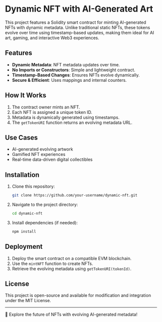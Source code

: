 # Dynamic NFT with AI-Generated Art

This project features a Solidity smart contract for minting AI-generated NFTs with dynamic metadata. Unlike traditional static NFTs, these tokens evolve over time using timestamp-based updates, making them ideal for AI art, gaming, and interactive Web3 experiences.

## Features
- **Dynamic Metadata**: NFT metadata updates over time.
- **No Imports or Constructors**: Simple and lightweight contract.
- **Timestamp-Based Changes**: Ensures NFTs evolve dynamically.
- **Secure & Efficient**: Uses mappings and internal counters.

## How It Works
1. The contract owner mints an NFT.
2. Each NFT is assigned a unique token ID.
3. Metadata is dynamically generated using timestamps.
4. The `getTokenURI` function returns an evolving metadata URL.

## Use Cases
- AI-generated evolving artwork
- Gamified NFT experiences
- Real-time data-driven digital collectibles

## Installation
1. Clone this repository:
   ```sh
   git clone https://github.com/your-username/dynamic-nft.git
   ```
2. Navigate to the project directory:
   ```sh
   cd dynamic-nft
   ```
3. Install dependencies (if needed):
   ```sh
   npm install
   ```

## Deployment
1. Deploy the smart contract on a compatible EVM blockchain.
2. Use the `mintNFT` function to create NFTs.
3. Retrieve the evolving metadata using `getTokenURI(tokenId)`.

## License
This project is open-source and available for modification and integration under the MIT License.

---

🚀 Explore the future of NFTs with evolving AI-generated metadata!

